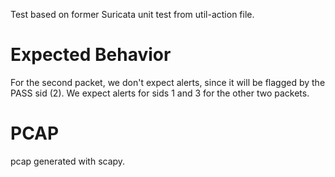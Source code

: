 Test based on former Suricata unit test from util-action file.

Expected Behavior
=================

For the second packet, we don't expect alerts, since it will be flagged by the
PASS sid (2). We expect alerts for sids 1 and 3 for the other two packets.

PCAP
====
pcap generated with scapy.

